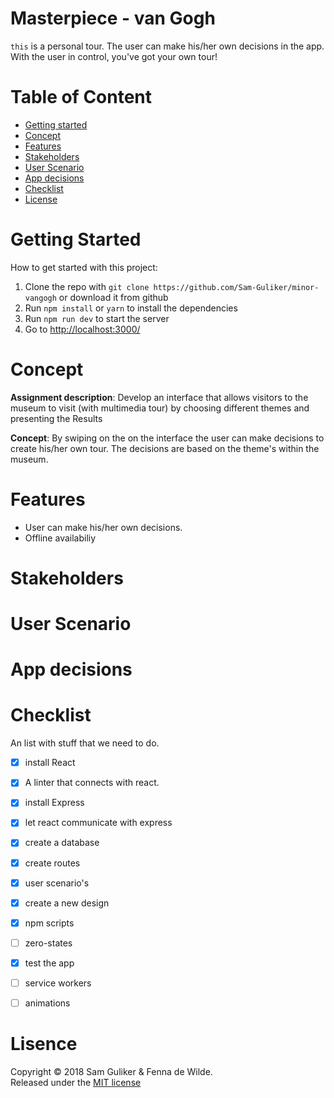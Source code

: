 # Masterpiece - van Gogh
`this` is a personal tour. The user can make his/her own decisions in the app.
With the user in control, you've got your own tour!

# Table of Content
* [Getting started](#getting-started)
* [Concept](#concept)
* [Features](#features)
* [Stakeholders](#stakeholders)
* [User Scenario](#user-scenario)
* [App decisions](app-decisions)
* [Checklist](#checklist)
* [License](#license)

# Getting Started
How to get started with this project:
1.  Clone the repo with `git clone https://github.com/Sam-Guliker/minor-vangogh` or download it from github
2.  Run `npm install` or `yarn` to install the dependencies
3.  Run `npm run dev` to start the server
4.  Go to [http://localhost:3000/](http://localhost:3000/)

# Concept
__Assignment description__: Develop an interface that allows visitors to the museum to visit  (with multimedia tour) by choosing different themes and presenting the Results

__Concept__: By swiping on the on the interface the user can make decisions to
create his/her own tour. The decisions are based on the theme's within the museum.

# Features
- User can make his/her own decisions.
- Offline availabiliy

# Stakeholders

# User Scenario

# App decisions

# Checklist
An list with stuff that we need to do.

- [x] install React
- [x] A linter that connects with react.
- [x] install Express
- [x] let react communicate with express
- [x] create a database
- [x] create routes
- [x] user scenario's
- [x] create a new design
- [x] npm scripts
- [ ] zero-states
- [x] test the app
- [ ] service workers
- [ ] animations


# Lisence
Copyright © 2018 Sam Guliker & Fenna de Wilde.  
Released under the [MIT license](https://opensource.org/licenses/MIT)